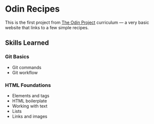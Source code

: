 # Odin Recipes
This is the first project from [The Odin Project](https://github.com/TheOdinProject) curriculum — a very basic website that links to a few simple recipes.

## Skills Learned

### Git Basics
- Git commands
- Git workflow

### HTML Foundations
- Elements and tags
- HTML boilerplate
- Working with text
- Lists
- Links and images
